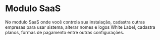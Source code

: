 # Modulo SaaS

No modulo SaaS onde você controla sua instalação, cadastra outras empresas para usar sistema, alterar nomes e logos White Label, cadastra planos, formas de pagamento entre outras configurações.
